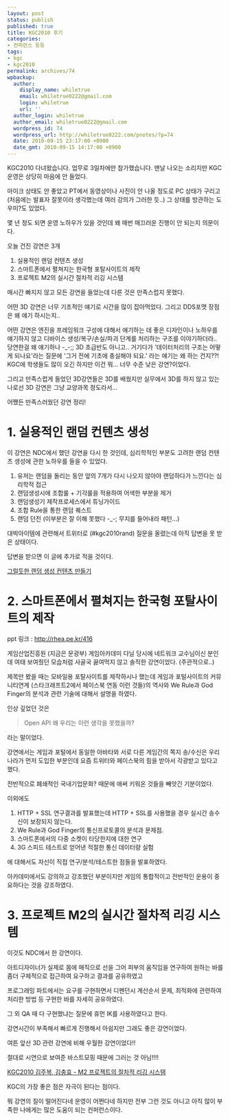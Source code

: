 ```yaml
---
layout: post
status: publish
published: true
title: KGC2010 후기
categories:
- 컨퍼런스 등등
tags:
- kgc
- kgc2010
permalink: archives/74
wpbackup:
  author:
    display_name: whiletrue
    email: whiletrue0222@gmail.com
    login: whiletrue
    url: ''
  author_login: whiletrue
  author_email: whiletrue0222@gmail.com
  wordpress_id: 74
  wordpress_url: http://whiletrue0222.com/pnotes/?p=74
  date: 2010-09-15 23:17:00 +0900
  date_gmt: 2010-09-15 14:17:00 +0900
---
```


KGC2010 다녀왔습니다.
업무로 3일차에만 참가했습니다.
맨날 나오는 소리지만 KGC 운영은 상당히 마음에 안 들었다.

마이크 상태도 안 좋았고 PT에서 동영상이나 사진이 안 나올 정도로 PC 상태가 구리고 (처음에는 발표자 잘못이라 생각했는데 여러 강의가
그러한 듯..) 그 상태를 방관하는 도우미?도 있었다.

몇 년 정도 되면 운영 노하우가 있을 것인데 왜 매번 매끄러운 진행이 안 되는지 의문이다.

오늘 건진 강연은 3개

1. 실용적인 랜덤 컨텐츠 생성
2. 스마트폰에서 펼쳐지는 한국형 포탈사이트의 제작
3. 프로젝트 M2의 실시간 절차적 리깅 시스템

매시간 빠지지 않고 모든 강연을 들었는데 다른 것은 만족스럽지 못했다.

어떤 3D 강연은 너무 기초적인 얘기로 시간을 많이 잡아먹었다. 그리고 DDS포맷 장점은 왜 얘기 하시는지..

어떤 강연은 엔진을 프레임워크 구성에 대해서 얘기하는 데 좋은 디자인이나 노하우를 얘기하지 않고 디바이스 생성/복구/손실/파괴 단계를
처리하는 구조를 이야기하더라.. 당연한걸 왜 얘기하나 -_-;; 3D 초급반도 아니고.. 거기다가 '데이터처리의 구조는 어떻게 되나요'라는
질문에 '그거 전에 기초에 충실해야 되요.' 라는 얘기는 왜 하는 건지??! KGC에 학생들도 많이 오긴 하지만 이건 뭐… 너무 수준 낮은
강연?이었다.

그리고 만족스럽게 들었던 3D강연들은 3D를 배웠지만 실무에서 3D를 하지 않고 있는 나로선 3D 강연은 그냥 교양과목 정도라서...

어쨌든 만족스러웠던 강연 정리!

# 1. 실용적인 랜덤 컨텐츠 생성

이 강연은 NDC에서 했던 강연을 다시 한 것인데, 심리학적인 부분도 고려한 랜덤 컨텐츠 생성에 관한 노하우를 들을 수 있었다.

1. 유저는 랜덤을 돌리는 동안 앞의 7개가 다시 나오지 않아야 랜덤하다가 느낀다는 심리학적 접근
2. 랜덤생성시에 조합룰 + 기각룰을 적용하여 어색한 부분을 제거
3. 랜덤생성기 제작프로세스에서 튜닝가이드
4. 조합 Rule을 통한 랜덤 퀘스트
5. 랜덤 던전 (이부분은 잘 이해 못했다 -_-; 무지를 들어내라 패턴...)

대박아이템에 관련해서 트위터로 (#kgc2010rand) 질문을 올렸는데 아직 답변을 못 받은 상태이다.

답변을 받으면 이 글에 추가로 적을 것이다.

[그럴듯한 랜덤 생성 컨텐츠 만들기](http://www.slideshare.net/ysoya/ss-4373449)


# 2. 스마트폰에서 펼쳐지는 한국형 포탈사이트의 제작

ppt 링크 : <http://rhea.pe.kr/416>

게임산업진흥원 (지금은 문광부) 게임아카데미 다닐 당시에 네트워크 교수님이신 분인데 여태 보여줬던 모습처럼 사골국 끓여먹지 않고 솔직한
강연이었다. (주관적으로..)

제목만 봤을 때는 모바일용 포탈사이트를 제작하시나 했는데 게임과 포털사이트의 커뮤니티연계 (스타크래프트2에서 페이스북 연동 이런 것들)의
역사와 We Rule과 God Finger의 분석과 관련 기술에 대해서 설명을 하였다.

인상 깊었던 것은

> Open API 왜 우리는 이런 생각을 못했을까?

라는 말이었다.

강연에서는 게임과 포털에서 동일한 아바타와 서로 다른 게임간의 쪽지 송/수신은 우리나라가 먼저 도입한 부분인데 요즘 트위터와 페이스북의 힘을
받아서 각광받고 있다고 했다.

전반적으로 폐쇄적인 국내기업문화? 때문에 애써 키워온 것들을 빼앗긴 기분이었다.

이외에도

1. HTTP + SSL 연구결과를 발표했는데 HTTP + SSL를 사용했을 경우 실시간 송수신이 보장되지 않는다.
2. We Rule과 God Finger의 통신프로토콜의 분석과 문제점.
3. 스마트폰에서의 다중 소켓이 타당한지에 대한 연구
4. 3G 스피드 테스트로 얻어낸 적절한 통신 데이터량 실험

에 대해서도 자신이 직접 연구/분석/테스트한 점들을 발표하였다.

아카데미에서도 강의하고 강조했던 부분이지만 게임의 통합적이고 전반적인 운용이 중요하다는 것을 강조하였다.

# 3. 프로젝트 M2의 실시간 절차적 리깅 시스템

이것도 NDC에서 한 강연이다.

아트디자이너가 실제로 몸에 매직으로 선을 그어 피부의 움직임을 연구하여 원하는 바를 좀더 구체적으로 접근하여 요구하고 결과를 공유하였고

프로그래밍 파트에서는 요구를 구현하면서 디펜던시 계산순서 문제, 최적화에 관련하여 처리한 방법 등 구현한 바를 자세히 공유하였다.

그 외 QA 때 다 구현했냐는 질문에 휴먼 IK를 사용하였다고 한다.



강연시간이 부족해서 빠르게 진행해서 아쉽지만 그래도 좋은 강연이었다.

여튼 앞선 3D 관련 강연에 비해 우월한 강연이었다!!

절대로 시연으로 보여준 바스트모핑 때문에 그러는 것 아님!!!!

[KGC2010 김주복, 김충효 - M2 프로젝트의 절차적 리깅 시스템](http://www.slideshare.net/eiaserinnys/kgc2010-m2)

KGC의 가장 좋은 점은 자극이 된다는 점이다.

뭐 강연의 질이 떨어진다네 운영이 어쩐다네 하지만 전부 그런 것도 아니고 아직 많이 부족한 나에게는 많은 도움이 되는 컨퍼런스이다.
